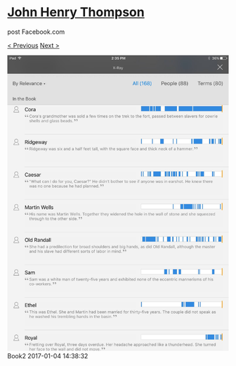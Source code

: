 # [John Henry Thompson](../README.md)
post Facebook.com

[< Previous](2017-01-13-1.md) [Next >](2017-01-04-3.md)

[![](../media/2017-01-04/iOS-Photos-Book2.jpg)](../README.md)
Book2
2017-01-04 14:38:32